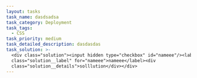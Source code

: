 ```yaml
---
layout: tasks
task_name: dasdsadsa
task_category: Deployment
task_tags:
  - CSS
task_priority: medium
task_detailed_description: dasdasdas
task_solution: >-
  <div class="solution"><input hidden type="checkbox" id="nameee"/><label
  class="solution__label" for="nameee">nameee</label><div
  class="solution__details">solllution</div></div>
---
```


